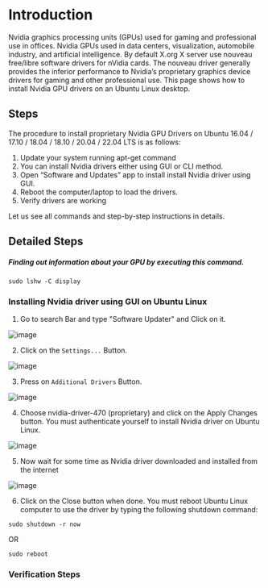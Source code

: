 # Introduction
Nvidia graphics processing units (GPUs) used for gaming and professional use in offices. Nvidia GPUs used in data centers, visualization, automobile industry, and artificial intelligence. By default X.org X server use nouveau free/libre software drivers for nVidia cards. The nouveau driver generally provides the inferior performance to Nvidia’s proprietary graphics device drivers for gaming and other professional use. This page shows how to install Nvidia GPU drivers on an Ubuntu Linux desktop.
## Steps
The procedure to install proprietary Nvidia GPU Drivers on Ubuntu 16.04 / 17.10 / 18.04 / 18.10 / 20.04 / 22.04 LTS is as follows:
1. Update your system running apt-get command
2. You can install Nvidia drivers either using GUI or CLI method.
3. Open “Software and Updates” app to install install Nvidia driver using GUI.
4. Reboot the computer/laptop to load the drivers.
5. Verify drivers are working

Let us see all commands and step-by-step instructions in details.

## Detailed Steps

##### Finding out information about your GPU by executing this command.
```sudo lshw -C display```

### Installing Nvidia driver using GUI on Ubuntu Linux
1. Go to search Bar and type "Software Updater" and Click on it.

![image](https://github.com/Mr-MeerMoazzam/Cuda-Setup-In-Ubunto-22.04/assets/98279854/d883cf18-e356-4f27-b196-c84eff800222)

2. Click on the `Settings...` Button.

![image](https://github.com/Mr-MeerMoazzam/Cuda-Setup-In-Ubunto-22.04/assets/98279854/34fc4a33-863b-4f1f-8e4e-3eeffcac3cfd)

3. Press on `Additional Drivers` Button.

![image](https://github.com/Mr-MeerMoazzam/Cuda-Setup-In-Ubunto-22.04/assets/98279854/4b0dc388-eb06-4734-9193-a6674ffc083f)

4. Choose nvidia-driver-470 (proprietary) and click on the Apply Changes button. You must authenticate yourself to install Nvidia driver on Ubuntu Linux.

![image](https://github.com/Mr-MeerMoazzam/Cuda-Setup-In-Ubunto-22.04/assets/98279854/930d6b6d-b12b-4495-b16a-15e4493d5e60)

5. Now wait for some time as Nvidia driver downloaded and installed from the internet

![image](https://github.com/Mr-MeerMoazzam/Cuda-Setup-In-Ubunto-22.04/assets/98279854/553bbe3e-ed81-48c2-893d-37517f01f8b8)

6. Click on the Close button when done. You must reboot Ubuntu Linux computer to use the driver by typing the following shutdown command:

```sudo shutdown -r now```

OR

```sudo reboot```

### Verification Steps
